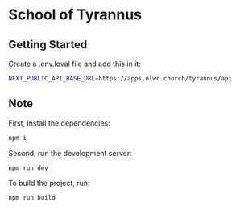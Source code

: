 # School of Tyrannus

## Getting Started

Create a .env.loval file and add this in it:

```bash
NEXT_PUBLIC_API_BASE_URL=https://apps.nlwc.church/tyrannus/api
```

## Note

First, install the dependencies:

```bash
npm i
```

Second, run the development server:

```bash
npm run dev
```

To build the project, run:

```bash
npm run build
```
